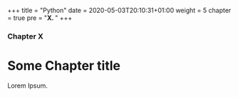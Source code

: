 +++
title = "Python"
date = 2020-05-03T20:10:31+01:00
weight = 5
chapter = true
pre = "<b>X. </b>"
+++

### Chapter X

# Some Chapter title

Lorem Ipsum.